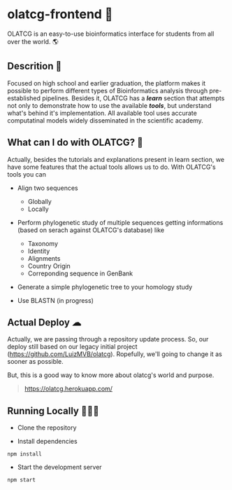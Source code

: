 # olatcg-frontend 🧬

OLATCG is an easy-to-use bioinformatics interface for students from all over the world. 🌎 

## Descrition 📃

Focused on high school and earlier graduation, the platform makes it possible to perform different types of Bioinformatics analysis through pre-established pipelines. Besides it, OLATCG has a **_learn_** section that attempts not only to demonstrate how to use the available **_tools_**, but understand what's behind it's implementation. All available tool uses accurate computatinal models widely disseminated in the scientific academy.

## What can I do with OLATCG? 🤔

Actually, besides the tutorials and explanations present in learn section, we have some features that the actual tools allows us to do. With OLATCG's tools you can

- Align two sequences
  - Globally
  - Locally

- Perform phylogenetic study of multiple sequences getting informations (based on serach against OLATCG's database) like
  - Taxonomy
  - Identity
  - Alignments
  - Country Origin
  - Correponding sequence in GenBank
  
- Generate a simple phylogenetic tree to your homology study

- Use BLASTN (in progress)

## Actual Deploy ☁

Actually, we are passing through a repository update process. So, our deploy still based on our legacy initial project (https://github.com/LuizMVB/olatcg). Ropefully, we'll going to change it as sooner as possible.

But, this is a good way to know more about olatcg's world and purpose.

> https://olatcg.herokuapp.com/

## Running Locally 🏃🏽‍♀️

- Clone the repository

- Install dependencies

```shell
npm install
```

- Start the development server

```shell
npm start
```
